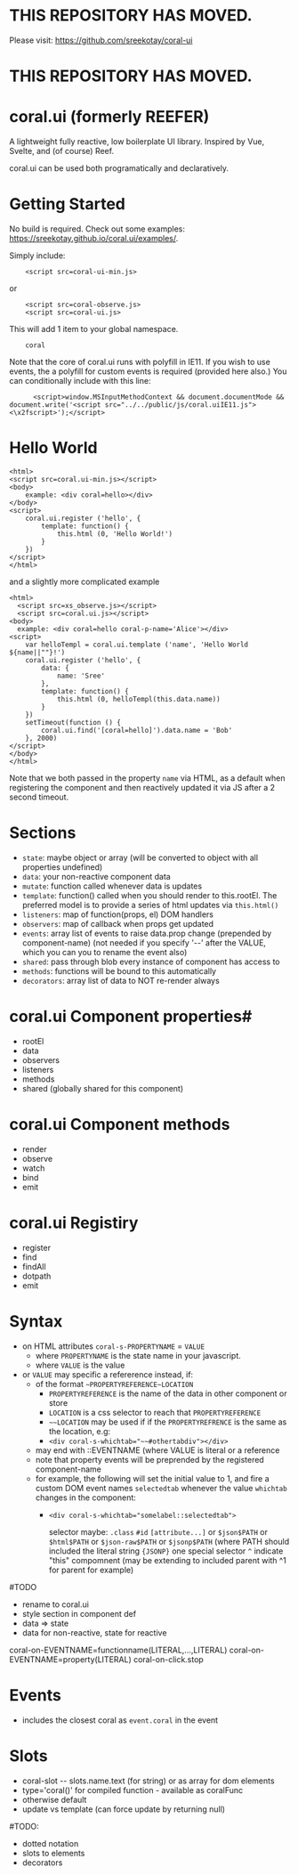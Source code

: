 # THIS REPOSITORY HAS MOVED. #

Please visit: 
https://github.com/sreekotay/coral-ui

# THIS REPOSITORY HAS MOVED. #

# coral.ui (formerly REEFER)
A lightweight fully reactive, low boilerplate UI library.
Inspired by Vue, Svelte, and (of course) Reef.

coral.ui can be used both programatically and declaratively.

# Getting Started

No build is required. 
Check out some examples: <https://sreekotay.github.io/coral.ui/examples/>.

Simply include:
```
	<script src=coral-ui-min.js>
```
or 
```
	<script src=coral-observe.js>
	<script src=coral-ui.js>
```
This will add 1 item to your global namespace.
```
	coral
```

Note that the core of coral.ui runs with polyfill in IE11.  If you wish to use events, the a polyfill for custom events is required (provided here also.)
You can conditionally include with this line:
```
	  <script>window.MSInputMethodContext && document.documentMode && document.write('<script src="../../public/js/coral.uiIE11.js"><\x2fscript>');</script>
```

# Hello World #
```
<html>
<script src=coral.ui-min.js></script>
<body>
	example: <div coral=hello></div>		
</body>
<script>
	coral.ui.register ('hello', {
		template: function() {
			this.html (0, 'Hello World!')
		}
	})
</script>
</html>
```
and a slightly more complicated example
```
<html>
  <script src=xs_observe.js></script>
  <script src=coral.ui.js></script>
<body>
  example: <div coral=hello coral-p-name='Alice'></div>		
<script>
	var helloTempl = coral.ui.template ('name', 'Hello World ${name||""}!')
	coral.ui.register ('hello', {
		data: {
			name: 'Sree'
		},
		template: function() {
			this.html (0, helloTempl(this.data.name))
		}
	})
	setTimeout(function () {
		coral.ui.find('[coral=hello]').data.name = 'Bob'
	}, 2000)
</script>
</body>
</html>
```
Note that we both passed in the property `name` via HTML, as a default when registering the component and then reactively updated it via JS after a 2 second timeout.


# Sections #
- `state`: maybe object or array (will be converted to object with all properties undefined)
- `data`: your non-reactive component data
- `mutate`: function called whenever data is updates
- `template`: function() called when you should render to this.rootEl. The preferred model is to provide a series of html updates via `this.html()`
- `listeners`: map of function(props, el) DOM handlers
- `observers`: map of callback when props get updated
- `events`: array list of events to raise data.prop change (prepended by component-name) (not needed if you specify '--' after the VALUE, which you can you to rename the event also)
- `shared`: pass through blob every instance of component has access to 
- `methods`: functions will be bound to this automatically
- `decorators`: array list of data to NOT re-render always

# coral.ui Component properties#
- rootEl
- data
- observers
- listeners
- methods
- shared (globally shared for this component)

# coral.ui Component methods #
- render
- observe
- watch 
- bind
- emit

# coral.ui Registiry #
- register
- find
- findAll
- dotpath
- emit

# Syntax #
- on HTML attributes `coral-s-PROPERTYNAME` = `VALUE`
	- where `PROPERTYNAME` is the state name in your javascript.
	- where `VALUE` is the value
- or `VALUE` may specific a refererence instead, if:
	- of the format `~PROPERTYREFERENCE~LOCATION`
		- `PROPERTYREFERENCE` is the name of the data in other component or store
		- `LOCATION` is a css selector to reach that `PROPERTYREFERENCE`
		- `~~LOCATION` may be used if if the `PROPERTYREFRENCE` is the same as the location, e.g:
		- `<div coral-s-whichtab="~~#othertabdiv"></div>`  
	- may end with ::EVENTNAME (where VALUE is literal or a reference
    - note that property events will be preprended by the registered component-name
    - for example, the following will set the initial value to 1, and fire a custom DOM event names `selectedtab` whenever the value `whichtab` changes in the component:
      -	`<div coral-s-whichtab="somelabel::selectedtab">`

		selector maybe: `.class` `#id` `[attribute...]` or `$json$PATH` or `$html$PATH` or `$json-raw$PATH` or `$jsonp$PATH` (where PATH should included the literal string `{JSONP}`
			one special selector `^` indicate "this" compomnent (may be extending to included parent with ^1 for parent for example)

#TODO
- rename to coral.ui
- style section in component def
- data => state
- data for non-reactive, state for reactive

coral-on-EVENTNAME=functionname(LITERAL,...,LITERAL)
coral-on-EVENTNAME=property(LITERAL)
coral-on-click.stop

# Events #
- includes the closest coral as `event.coral` in the event


# Slots #
- coral-slot -- slots.name.text (for string) or as array for dom elements
- type='coral()' for compiled function - available as coralFunc
- otherwise default
- update vs template (can force update by returning null)

#TODO: 
- dotted notation
- slots to elements
- decorators  